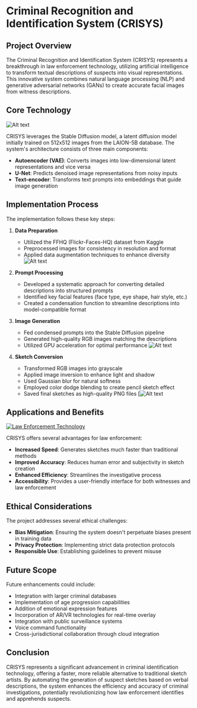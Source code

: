# Criminal Recognition and Identification System (CRISYS)

## Project Overview

The Criminal Recognition and Identification System (CRISYS) represents a breakthrough in law enforcement technology, utilizing artificial intelligence to transform textual descriptions of suspects into visual representations. This innovative system combines natural language processing (NLP) and generative adversarial networks (GANs) to create accurate facial images from witness descriptions.

## Core Technology
![Alt text](https://images.squarespace-cdn.com/content/v1/6213c340453c3f502425776e/e99c4613-b995-409e-b9e2-2f0d92643998/SD3+API+Blog+6.png?format=2500w)

CRISYS leverages the Stable Diffusion model, a latent diffusion model initially trained on 512x512 images from the LAION-5B database. The system's architecture consists of three main components:
- **Autoencoder (VAE)**: Converts images into low-dimensional latent representations and vice versa
- **U-Net**: Predicts denoised image representations from noisy inputs
- **Text-encoder**: Transforms text prompts into embeddings that guide image generation

## Implementation Process
The implementation follows these key steps:

1. **Data Preparation**
   - Utilized the FFHQ (Flickr-Faces-HQ) dataset from Kaggle
   - Preprocessed images for consistency in resolution and format
   - Applied data augmentation techniques to enhance diversity
     ![Alt text](https://raw.githubusercontent.com/NVlabs/ffhq-dataset/master/ffhq-teaser.png)

2. **Prompt Processing**
   - Developed a systematic approach for converting detailed descriptions into structured prompts
   - Identified key facial features (face type, eye shape, hair style, etc.)
   - Created a condensation function to streamline descriptions into model-compatible format

3. **Image Generation**
   - Fed condensed prompts into the Stable Diffusion pipeline
   - Generated high-quality RGB images matching the descriptions
   - Utilized GPU acceleration for optimal performance
![Alt text](https://miro.medium.com/v2/resize:fit:4800/format:webp/1*N5UEm-OMwqBoIZntUpW5XQ.png)

4. **Sketch Conversion**
   - Transformed RGB images into grayscale
   - Applied image inversion to enhance light and shadow
   - Used Gaussian blur for natural softness
   - Employed color dodge blending to create pencil sketch effect
   - Saved final sketches as high-quality PNG files
[![Alt text](https://miro.medium.com/v2/resize:fit:828/format:webp/1*6flxiUn7NvNZARo87WCLbQ.png)
## Applications and Benefits
[![Law Enforcement Technology](https://cdn.pixabay.com/photo/2019/04/29/20/41/technology-4167295_1280.jpg)](https://pixabay.com/illustrations/technology-blockchain-cyber-security-4167295/)

CRISYS offers several advantages for law enforcement:
- **Increased Speed**: Generates sketches much faster than traditional methods
- **Improved Accuracy**: Reduces human error and subjectivity in sketch creation
- **Enhanced Efficiency**: Streamlines the investigative process
- **Accessibility**: Provides a user-friendly interface for both witnesses and law enforcement

## Ethical Considerations
The project addresses several ethical challenges:
- **Bias Mitigation**: Ensuring the system doesn't perpetuate biases present in training data
- **Privacy Protection**: Implementing strict data protection protocols
- **Responsible Use**: Establishing guidelines to prevent misuse

## Future Scope
Future enhancements could include:
- Integration with larger criminal databases
- Implementation of age progression capabilities
- Addition of emotional expression features
- Incorporation of AR/VR technologies for real-time overlay
- Integration with public surveillance systems
- Voice command functionality
- Cross-jurisdictional collaboration through cloud integration

## Conclusion
CRISYS represents a significant advancement in criminal identification technology, offering a faster, more reliable alternative to traditional sketch artists. By automating the generation of suspect sketches based on verbal descriptions, the system enhances the efficiency and accuracy of criminal investigations, potentially revolutionizing how law enforcement identifies and apprehends suspects.

